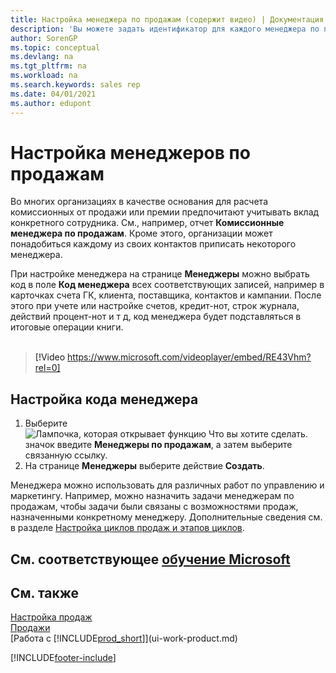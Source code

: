 ```yaml
---
title: Настройка менеджера по продажам (содержит видео) | Документация Майкрософт
description: 'Вы можете задать идентификатор для каждого менеджера по продажам, чтобы можно было отслеживать личную производительность менеджера и назначать менеджеров контактам.'
author: SorenGP
ms.topic: conceptual
ms.devlang: na
ms.tgt_pltfrm: na
ms.workload: na
ms.search.keywords: sales rep
ms.date: 04/01/2021
ms.author: edupont
---
```

# <a name="set-up-salespeople" />Настройка менеджеров по продажам

Во многих организациях в качестве основания для расчета комиссионных от продажи или премии предпочитают учитывать вклад конкретного сотрудника. См., например, отчет **Комиссионные менеджера по продажам**. Кроме этого, организации может понадобиться каждому из своих контактов приписать некоторого менеджера.

При настройке менеджера на странице **Менеджеры** можно выбрать код в поле **Код менеджера** всех соответствующих записей, например в карточках счета ГК, клиента, поставщика, контактов и кампании. После этого при учете или настройке счетов, кредит-нот, строк журнала, действий процент-нот и т д, код менеджера будет подставляться в итоговые операции книги.
<br><br>  
> [!Video https://www.microsoft.com/videoplayer/embed/RE43Vhm?rel=0]

## <a name="to-set-up-a-salesperson-code" />Настройка кода менеджера

1. Выберите ![Лампочка, которая открывает функцию Что вы хотите сделать.](media/ui-search/search_small.png "Что вы хотите сделать") значок введите **Менеджеры по продажам**, а затем выберите связанную ссылку.
2. На странице **Менеджеры** выберите действие **Создать**.

Менеджера можно использовать для различных работ по управлению и маркетингу. Например, можно назначить задачи менеджерам по продажам, чтобы задачи были связаны с возможностями продаж, назначенными конкретному менеджеру. Дополнительные сведения см. в разделе [Настройка циклов продаж и этапов циклов](marketing-how-setup-opportunity-sales-cycles-stages.md).

## <a name="see-related-microsoft-training" />См. соответствующее [обучение Microsoft](/training/modules/trade-master-data-dynamics-365-business-central/)

## <a name="see-also" />См. также

[Настройка продаж](sales-setup-sales.md)  
[Продажи](sales-manage-sales.md)  
[Работа с [!INCLUDE[prod_short](includes/prod_short.md)]](ui-work-product.md)  


[!INCLUDE[footer-include](includes/footer-banner.md)]
